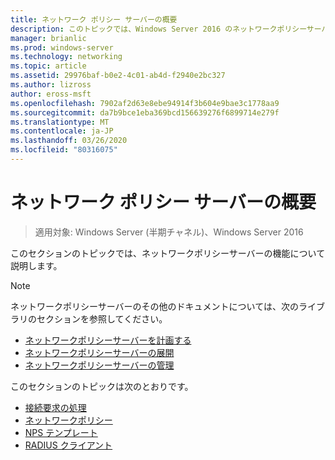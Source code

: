 ```yaml
---
title: ネットワーク ポリシー サーバーの概要
description: このトピックでは、Windows Server 2016 のネットワークポリシーサーバーに関する概要トピックへのリンクと、NPS に関するその他のガイダンスへのリンクを示します。
manager: brianlic
ms.prod: windows-server
ms.technology: networking
ms.topic: article
ms.assetid: 29976baf-b0e2-4c01-ab4d-f2940e2bc327
ms.author: lizross
author: eross-msft
ms.openlocfilehash: 7902af2d63e8ebe94914f3b604e9bae3c1778aa9
ms.sourcegitcommit: da7b9bce1eba369bcd156639276f6899714e279f
ms.translationtype: MT
ms.contentlocale: ja-JP
ms.lasthandoff: 03/26/2020
ms.locfileid: "80316075"
---
```

# <a name="getting-started-with-network-policy-server"></a>ネットワーク ポリシー サーバーの概要

>適用対象: Windows Server (半期チャネル)、Windows Server 2016

このセクションのトピックでは、ネットワークポリシーサーバーの機能について説明します。  
  
>[!NOTE]
>ネットワークポリシーサーバーのその他のドキュメントについては、次のライブラリのセクションを参照してください。  
>- [ネットワークポリシーサーバーを計画する](nps-plan-top.md)
>- [ネットワークポリシーサーバーの展開](nps-deploy.md)
>- [ネットワークポリシーサーバーの管理](nps-manage-top.md)
  
  
このセクションのトピックは次のとおりです。
  
- [接続要求の処理](nps-crp-top.md)
- [ネットワークポリシー](nps-np-overview.md)
- [NPS テンプレート](nps-templates.md)
- [RADIUS クライアント](nps-radius-clients.md)

